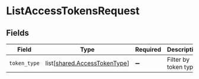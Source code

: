 # ListAccessTokensRequest


## Fields

| Field                                                                  | Type                                                                   | Required                                                               | Description                                                            |
| ---------------------------------------------------------------------- | ---------------------------------------------------------------------- | ---------------------------------------------------------------------- | ---------------------------------------------------------------------- |
| `token_type`                                                           | list[[shared.AccessTokenType](../../models/shared/accesstokentype.md)] | :heavy_minus_sign:                                                     | Filter by token types                                                  |